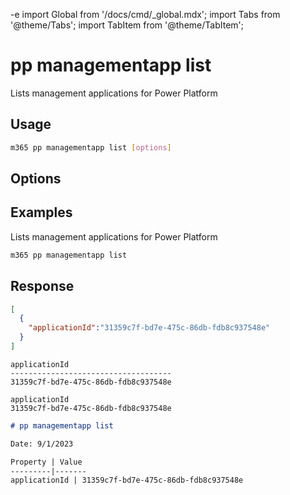 -e <!-- DISCLAIMER: All secrets, passwords, and sensitive values in this document are examples only and not real credentials. -->
import Global from '/docs/cmd/_global.mdx';
import Tabs from '@theme/Tabs';
import TabItem from '@theme/TabItem';

# pp managementapp list

Lists management applications for Power Platform

## Usage

```sh
m365 pp managementapp list [options]
```

## Options

<Global />

## Examples

Lists management applications for Power Platform

```sh
m365 pp managementapp list
```

## Response

<Tabs>
  <TabItem value="JSON">

  ```json
  [
    {
      "applicationId":"31359c7f-bd7e-475c-86db-fdb8c937548e"
    }
  ]
  ```

  </TabItem>
  <TabItem value="Text">

  ```text
  applicationId
  ------------------------------------
  31359c7f-bd7e-475c-86db-fdb8c937548e
  ```

  </TabItem>
  <TabItem value="CSV">

  ```csv
  applicationId
  31359c7f-bd7e-475c-86db-fdb8c937548e
  ```

  </TabItem>
  <TabItem value="Markdown">

  ```md
  # pp managementapp list

  Date: 9/1/2023

  Property | Value
  ---------|-------
  applicationId | 31359c7f-bd7e-475c-86db-fdb8c937548e
  ```

  </TabItem>
</Tabs>
